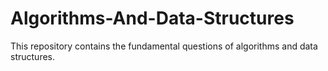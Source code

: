 # Algorithms-And-Data-Structures
This repository contains the fundamental questions of algorithms and data structures.
